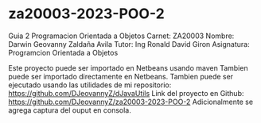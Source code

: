 # za20003-2023-POO-2
Guia 2 Programacion Orientada a Objetos
Carnet: ZA20003
Nombre: Darwin Geovanny Zaldaña Avila
Tutor: Ing Ronald David Giron
Asignatura: Programcion Orientada a Objetos

Este proyecto puede ser importado en Netbeans usando maven
Tambien puede ser importado directamente en Netbeans.
Tambien puede ser ejecutado usando las utilidades de mi repositorio: https://github.com/DJeovannyZ/dJavaUtils
Link del proyecto en Github: https://github.com/DJeovannyZ/za20003-2023-POO-2
Adicionalmente se agrega captura del ouput en consola.
